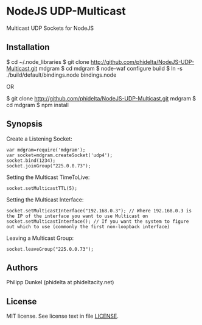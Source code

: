 NodeJS UDP-Multicast
====================

Multicast UDP Sockets for NodeJS

[Node.js]: http://nodejs.org/
[Github repo]: http://github.com/phidelta/NodeJS-UDP-Multicast.git
[module site]: http://github.com/phidelta/NodeJS-UDP-Multicast

Installation
------------
$ cd ~/.node_libraries
$	git clone http://github.com/phidelta/NodeJS-UDP-Multicast.git mdgram
$ cd mdgram
$ node-waf configure build
$ ln -s ./build/default/bindings.node bindings.node

OR

$ git clone http://github.com/phidelta/NodeJS-UDP-Multicast.git mdgram
$ cd mdgram
$ npm install

Synopsis
--------

Create a Listening Socket:

	var mdgram=require('mdgram');
	var socket=mdgram.createSocket('udp4');
	socket.bind(1234);
	socket.joinGroup("225.0.0.73");

Setting the Multicast TimeToLive:

	socket.setMulticastTTL(5);

Setting the Multicast Interface:

	socket.setMulticastInterface("192.168.0.3"); // Where 192.168.0.3 is the IP of the interface you want to use Multicast on
	socket.setMulticastInterface(); // If you want the system to figure out which to use (commonly the first non-loopback interface)

Leaving a Multicast Group:

	socket.leaveGroup("225.0.0.73");


Authors
-------
Philipp Dunkel (phidelta at phideltacity.net)

License
-------

MIT license. See license text in file [LICENSE](http://github.com/phidelta/NodeJS-UDP-Multicast/LICENSE).

